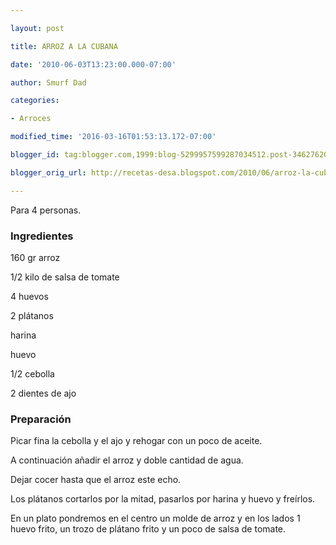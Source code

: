 ```yaml
---

layout: post

title: ARROZ A LA CUBANA

date: '2010-06-03T13:23:00.000-07:00'

author: Smurf Dad

categories:

- Arroces

modified_time: '2016-03-16T01:53:13.172-07:00'

blogger_id: tag:blogger.com,1999:blog-5299957599287034512.post-3462762031163335351

blogger_orig_url: http://recetas-desa.blogspot.com/2010/06/arroz-la-cubana.html

---
```


Para 4 personas.

<h3>Ingredientes</h3>

160 gr arroz

1/2 kilo de salsa de tomate

4 huevos

2 plátanos

harina

huevo

1/2 cebolla

2 dientes de ajo

<h3>Preparación</h3>

Picar fina la cebolla y el ajo y rehogar con un poco de aceite.

A continuación añadir el arroz y doble cantidad de agua.

Dejar cocer hasta que el arroz este echo.

Los plátanos cortarlos por la mitad, pasarlos por harina y huevo y freírlos.

En un plato pondremos en el centro un molde de arroz y en los lados 1 huevo frito, un trozo de plátano frito y un poco de salsa de tomate.
